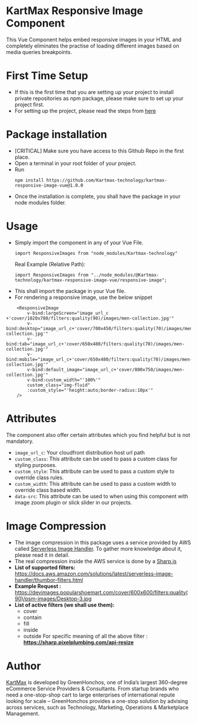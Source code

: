 # KartMax Responsive Image Component

This Vue Component helps embed responsive images in your HTML and completely eliminates the practise of loading different images based on media queries
breakpoints.

# First Time Setup

- If this is the first time that you are setting up your project to install private repositories as npm package, please make sure to set up your project first.
- For setting up the project, please read the steps from [here](https://postscripts.medium.com/npm-install-packages-from-github-9ec5c6fd0058)

# Package installation

- [CRITICAL] Make sure you have access to this Github Repo in the first place.
- Open a terminal in your root folder of your project.
- Run
    ```
    npm install https://github.com/Kartmax-technology/kartmax-responsive-image-vue@1.0.0
    ```
- Once the installation is complete, you shall have the package in your node modules folder.

# Usage

- Simply import the component in any of your Vue File.
    ```
    import ResponsiveImages from "node_modules/Kartmax-technology"
    ```
    Real Example (Relative Path): 
  ```
  import ResponsiveImages from "../node_modules/@Kartmax-technology/kartmax-responsive-image-vue/responsive-image"; 
  ```
- This shall import the package in your Vue file.
- For rendering a responsive image, use the below snippet
```
    <ResponsiveImage
        v-bind:largeScreen="image_url_c +'cover/1020x780/filters:quality(90)/images/men-collection.jpg'"
        v-bind:desktop="image_url_c+'cover/700x450/filters:quality(70)/images/men-collection.jpg'"
        v-bind:tab="image_url_c+'cover/650x480/filters:quality(70)/images/men-collection.jpg'"
        v-bind:mobile="image_url_c+'cover/650x480/filters:quality(70)/images/men-collection.jpg'"
        v-bind:default_image="image_url_c+'cover/800x750/images/men-collection.jpg'"
        v-bind:custom_width="'100%'"
        custom_class="img-fluid"
        :custom_style="'height:auto;border-radius:10px'"
    />
```

# Attributes

The component also offer certain attributes which you find helpful but is not mandatory.

- `image_url_c`: Your cloudfront distribution host url path
- `custom_class`: This attribute can be used to pass a custom class for styling purposes.
- `custom_style`: This attribute can be used to pass a custom style to override class rules.
- `custom_width`: This attribute can be used to pass a custom width to override class based width.
- `data-src`: This attribute can be used to when using this component with image zoom plugin or slick slider in our projects.

# Image Compression

- The image compression in this package uses a service provided by AWS called [Serverless Image Handler](https://aws.amazon.com/solutions/implementations/serverless-image-handler/). To gather
  more knowledge about it, please read it in detail.
- The real compression inside the AWS service is done by a [Sharp.js](https://sharp.pixelplumbing.com/api-resize)
- **List of supported filters:** https://docs.aws.amazon.com/solutions/latest/serverless-image-handler/thumbor-filters.html
- **Example Request :** https://devimages.popularshoemart.com/cover/600x600/filters:quality(90)/psm-images/Desktop-3.jpg
- **List of active filters (we shall use them):**
  - cover
  - contain 
  - fill
  - inside
  - outside
  For specific meaning of all the above filter : **https://sharp.pixelplumbing.com/api-resize**

# Author

[KartMax](https://kartmax.in) is developed by GreenHonchos, one of India’s largest 360-degree eCommerce Service Providers & Consultants. From startup brands who need a one-stop-shop cart to large enterprises of international repute looking for scale – GreenHonchos provides a one-stop solution by advising across services, such as Technology, Marketing, Operations & Marketplace Management.
